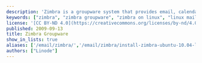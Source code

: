 ```yaml
---
description: 'Zimbra is a groupware system that provides email, calendaring, integrated antivirus and spam filtering, and more for multiple domains. Available in several editions, these guides will help you get the Open Source Edition installed on your Linode.'
keywords: ["zimbra", "zimbra groupware", "zimbra on linux", "linux mail server", "linux email"]
license: '[CC BY-ND 4.0](https://creativecommons.org/licenses/by-nd/4.0)'
published: 2009-09-13
title: Zimbra Groupware
show_in_lists: true
aliases: ['/email/zimbra/','/email/zimbra/install-zimbra-ubuntu-10.04-lucid/']
authors: ["Linode"]
---
```



